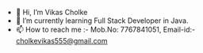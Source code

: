 - 👋 Hi, I’m Vikas Cholke
- 🌱 I’m currently learning Full Stack Developer in Java.
- 📫 How to reach me :- Mob.No: 7767841051, Email-id:- cholkevikas555@gmail.com

<!---
cholkevikas/cholkevikas is a ✨ special ✨ repository because its `README.md` (this file) appears on your GitHub profile.
You can click the Preview link to take a look at your changes.
--->
